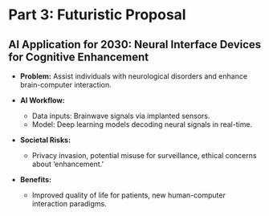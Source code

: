 # Part 3: Futuristic Proposal

## AI Application for 2030: Neural Interface Devices for Cognitive Enhancement

- **Problem:** Assist individuals with neurological disorders and enhance brain-computer interaction.  

- **AI Workflow:**  
  - Data inputs: Brainwave signals via implanted sensors.  
  - Model: Deep learning models decoding neural signals in real-time.  

- **Societal Risks:**  
  - Privacy invasion, potential misuse for surveillance, ethical concerns about ‘enhancement.’  

- **Benefits:**  
  - Improved quality of life for patients, new human-computer interaction paradigms.
